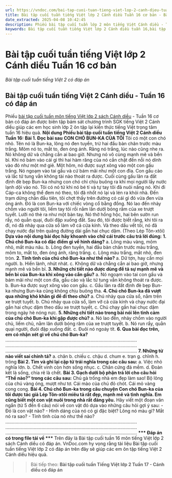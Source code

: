 ```yaml
---
url: https://vndoc.com/bai-tap-cuoi-tuan-tieng-viet-lop-2-canh-dieu-tuan-16-co-ban-310671
title: Bài tập cuối tuần tiếng Việt lớp 2 Cánh diều Tuần 16 cơ bản - Bài tập cuối tuần tiếng Việt 2 có đáp án - VnDoc.com
date_extracted: 2025-04-08 10:42:45
description: Phiếu bài tập cuối tuần lớp 2 môn tiếng Việt Cánh diều - Tuần 16 có đáp án giúp các em học sinh củng cố kiến thức tiếng Việt lớp 2 Cánh diều hiệu quả.
keywords: Bài tập cuối tuần tiếng Việt lớp 2 Cánh diều tuần 16,bài tập cuối tuần tiếng việt 2 tuần 16,bài tập cuối tuần môn tiếng việt lớp 2 Cánh diều tuần 16,bài tập cuối tuần tiếng việt lớp 2 sách Cánh diều tuần 16,bài tập cuối tuần 16 môn tiếng việt lớp 2 Cánh diều,bài tập cuối tuần 16 tiếng việt 2 Cánh diều,bài tập tiếng việt lớp 2 tuần 16,phiếu bài tập tiếng việt lớp 2 tuần 16,đề tiếng việt lớp 2 tuần 16
---
```


# Bài tập cuối tuần tiếng Việt lớp 2 Cánh diều Tuần 16 cơ bản
 _Bài tập cuối tuần tiếng Việt 2 có đáp án_
## Bài tập cuối tuần tiếng Việt 2 Cánh diều - Tuần 16 có đáp án
Phiếu [bài tập cuối tuần môn tiếng Việt lớp 2 sách Cánh diều](<https://vndoc.com/bai-tap-cuoi-tuan-lop-2-mon-tieng-viet-cd>) \- Tuần 16 cơ bản có đáp án được biên tập bám sát chương trình SGK tiếng Việt 2 Cánh diều giúp các em học sinh lớp 2 ôn tập lại kiến thức tiếng Việt trọng tâm tuần 16 hiệu quả.
**Nội dung Phiếu bài tập cuối tuần tiếng Việt 2 Cánh diều Tuần 16:**
**Bài 1. Đọc bài sau**
**CON CHÓ BUN-KA CÙA TÔI**
Tôi có một con chó nhỏ. Tên nó là Bun-ka, lông nó đen tuyền, trừ hai đầu bàn chân trước màu trắng. Mõm nó to, mắt to, đen óng ánh. Răng nó trắng, lúc nào cũng nhe ra.
Nó không dữ và chẳng cắn ai bao giờ. Nhưng nó vô cùng mạnh mẽ và bền bỉ. Khi nó bám vào cái gì thì hai hàm răng của nó cắn chặt đến nỗi nó dính vào đó như một mớ giẻ.
Một hôm, nó được suỵt xông vào một con gấu trắng. Nó ngoạm vào tai gấu và cứ bám mãi như một con đỉa. Con gấu cào và lắc tứ tung vẫn không tài nào thoát ra được. Cuối cùng gấu lăn ra đất định đè bẹp Bun-ka nhưng con chó chỉ chịu buông ra khi mọi người lấy nước lạnh dội vào nó.
Tôi có nó từ khi nó bé tí và tự tay tôi đã nuôi nấng nó. Khi đi Cáp-ca không thể đem nó theo, tôi đã nhốt nó lại và lén ra khỏi nhà.
Đến trạm dừng chân đầu tiên, tôi chợt thấy trên đường có cái gì đó vừa đen vừa óng ánh. Đó là con Bun-ka với chiếc vòng cổ bằng đồng. Nó lao đến nhảy chồm vào người tôi, liếm tay tôi rồi nằm lăn dưới bóng râm của xe trượt tuyết. Lưỡi nó thè ra như một bàn tay. Nó thở hồng hộc, hai bên sườn run rẩy, nó quằn quại, đuôi đập xuống đất.
Sau đó, tôi được biết rằng, khi tôi ra đi, nó đã nhảy qua cửa sổ làm vỡ cả cửa kính. Và theo dấu vết tôi, nó đã chạy nước đại trên quãng đường dài gần hai chục dặm.
\(Theo Lép Tôn-xtôi\)
**Dựa vào nội dung bài đọc hãy khoanh vào chữ cái trước câu trả lời đúng:**
**1\. Chú chó Bun-ka có đặc điểm gì về hình dáng?**
a. Lông màu vàng, mõm nhỏ, mắt màu nâu.
b. Lông đen tuyền, hai đầu bàn chân trước màu trắng, mõm to, mắt to, đen óng ánh, răng trắng.
c. Lông màu trắng, mắt nhỏ, đen tròn.
**2\. Tính tình của chú chó Bun-ka như thế nào?**
a. Dữ tợn, hay cắn mọi người.
b. Hiền lành, nhút nhát.
c. Không dữ và chẳng cắn ai bao giờ, nhưng mạnh mẽ và bền bỉ.
**3\. Những chi tiết nào được dùng để tả sự mạnh mẽ và bền bỉ của Bun-ka khi xông vào cắn gấu?**
a. Nó ngoạm vào tai con gấu và bám mãi như một con đỉa, gấu cào và lắc tứ tung vẫn không thoát ra được.
b. Bun-ka được suỵt xông vào con gấu.
c. Gấu lăn ra đất định đè bẹp Bun-ka nhưng Bun-ka cũng không chịu buông tha.
**4\. Chú chó Bun-ka đã vượt qua những khó khăn gì để đi theo chủ?**
a. Chú nhảy qua cửa sổ, nằm trên xe trượt tuyết.
b. Chú nhảy qua cửa sổ, làm vỡ cả cửa kính và chạy nước đại gần hai chục dặm theo dấu xe trượt tuyết.
c. Chú chạy gần hai chục dặm trong ngày hè nóng nực.
**5\. Những chi tiết nào trong bài nói lên tình cảm của chú chó Bun-ka khi gặp được chủ?**
a. Nó lao đến, nhảy chồm vào người chủ, liếm chủ, nằm lăn dưới bóng râm của xe trượt tuyết.
b. Nó run rẩy, quằn quại người, đuôi đập xuống đất.
c. Đuôi nó ngoáy tít.
**6\. Qua bài đọc trên, em có nhận xét gì về chú chó Bun-ka?**
………………………………………………………………………………………...
………………………………………………………………………………………...
………………………………………………………………………………………...
**7\. Những từ nào viết sai chính tả?**
a. chăn b. chiếu c. chậu d. chum
e. trạn g. chĩnh h. trõng
**Bài 2. Tìm và ghi lại cặp từ trái nghĩa trong các câu sau:**
a. Việc nhỏ nghĩa lớn.
b. Chết vinh còn hơn sống nhục.
c. Chân cứng đá mềm.
d. Đoàn kết là sống, chia rẽ là chết.
**Bài 3. Gạch dưới bộ phận trả lời cho câu hỏi “Thế nào?” trong các câu sau:**
Chú gà trống nhà em đẹp làm sao\! Bộ lông của chú vàng óng, mượt như tơ. Cái mào của chú đỏ chót. Cái mỏ vàng cong cong.
**Bài 4. Chú chó Bun-ka trong câu chuyện Con chó Bun-ka của tôi được tác giả Lép Tôn-xtôi miêu tả rất đẹp, mạnh mẽ và tình nghĩa. Em cũng biết một con vật nuôi trong nhà rất đáng yêu.**
Hãy viết một đoạn văn ngắn \(từ 5 đến 6 câu\) nói về con vật đó dựa vào những câu hỏi gợi ý sau:
\- Đó là con vật nào?
\- Hình dáng của nó có gì đặc biệt? Lông nó màu gì? Mắt nó ra sao?
\- Tính tình của nó như thế nào?
………………………………………………………………………………………...
………………………………………………………………………………………...
………………………………………………………………………………………...
**\*\*\* Đáp án có trong file tải về \*\*\***
Trên đây là Bài tập cuối tuần 16 môn tiếng Việt lớp 2 sách Cánh diều có đáp án. VnDoc.com hy vọng rằng tài liệu Bài tập cuối tuần tiếng Việt lớp 2 có đáp án trên đây sẽ giúp các em ôn tập tiếng Việt 2 Cánh diều hiệu quả.
>> Bài tiếp theo: **Bài tập cuối tuần Tiếng Việt lớp 2 Tuần 17 - Cánh diều có đáp án**
